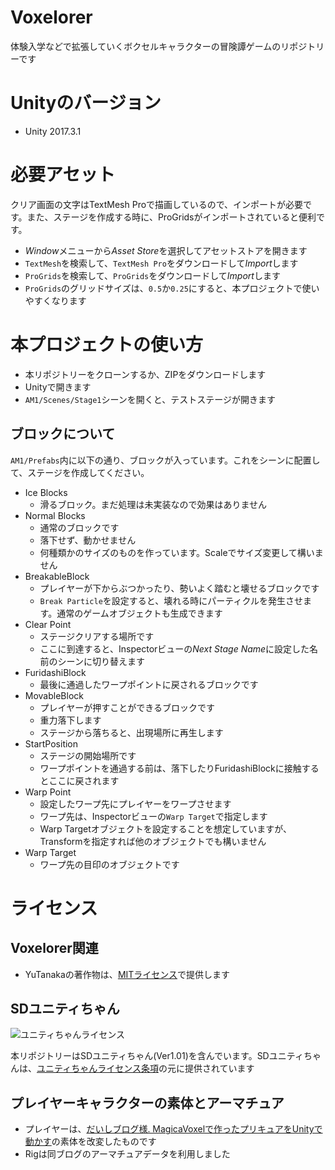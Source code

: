 # Voxelorer
体験入学などで拡張していくボクセルキャラクターの冒険譚ゲームのリポジトリーです

# Unityのバージョン
- Unity 2017.3.1

# 必要アセット
クリア画面の文字はTextMesh Proで描画しているので、インポートが必要です。また、ステージを作成する時に、ProGridsがインポートされていると便利です。

- <i>Window</i>メニューから<i>Asset Store</i>を選択してアセットストアを開きます
- `TextMesh`を検索して、`TextMesh Pro`をダウンロードして<i>Import</i>します
- `ProGrids`を検索して、`ProGrids`をダウンロードして<i>Import</i>します
- `ProGrids`のグリッドサイズは、`0.5`か`0.25`にすると、本プロジェクトで使いやすくなります

# 本プロジェクトの使い方
- 本リポジトリーをクローンするか、ZIPをダウンロードします
- Unityで開きます
- `AM1/Scenes/Stage1`シーンを開くと、テストステージが開きます

## ブロックについて
`AM1/Prefabs`内に以下の通り、ブロックが入っています。これをシーンに配置して、ステージを作成してください。

- Ice Blocks
  - 滑るブロック。まだ処理は未実装なので効果はありません
- Normal Blocks
  - 通常のブロックです
  - 落下せず、動かせません
  - 何種類かのサイズのものを作っています。Scaleでサイズ変更して構いません
- BreakableBlock
  - プレイヤーが下からぶつかったり、勢いよく踏むと壊せるブロックです
  - `Break Particle`を設定すると、壊れる時にパーティクルを発生させます。通常のゲームオブジェクトも生成できます
- Clear Point
  - ステージクリアする場所です
  - ここに到達すると、Inspectorビューの<i>Next Stage Name</i>に設定した名前のシーンに切り替えます
- FuridashiBlock
  - 最後に通過したワープポイントに戻されるブロックです
- MovableBlock
  - プレイヤーが押すことができるブロックです
  - 重力落下します
  - ステージから落ちると、出現場所に再生します
- StartPosition
  - ステージの開始場所です
  - ワープポイントを通過する前は、落下したりFuridashiBlockに接触するとここに戻されます
- Warp Point
  - 設定したワープ先にプレイヤーをワープさせます
  - ワープ先は、Inspectorビューの`Warp Target`で指定します
  - Warp Targetオブジェクトを設定することを想定していますが、Transformを指定すれば他のオブジェクトでも構いません
- Warp Target
  - ワープ先の目印のオブジェクトです

# ライセンス
## Voxelorer関連
- YuTanakaの著作物は、[MITライセンス](./LICENSE)で提供します

## SDユニティちゃん
<img src="http://unity-chan.com/images/imageLicenseLogo.png" alt="ユニティちゃんライセンス"><p>本リポジトリーはSDユニティちゃん(Ver1.01)を含んでいます。SDユニティちゃんは、<a href="http://unity-chan.com/contents/license_jp/" target="_blank">ユニティちゃんライセンス条項</a>の元に提供されています</p>

## プレイヤーキャラクターの素体とアーマチュア
- プレイヤーは、[だいしブログ様. MagicaVoxelで作ったプリキュアをUnityで動かす](https://github.dev7.jp/b/2015/12/15/precureadv20151213/)の素体を改変したものです
- Rigは同ブログのアーマチュアデータを利用しました

